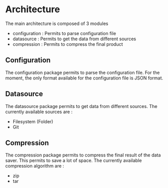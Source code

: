 # Architecture

The main architecture is composed of 3 modules

- configuration : Permits to parse configuration file
- datasource : Permits to get the data from different sources
- compression : Permits to compress the final product

## Configuration

The configuration package permits to parse the configuration file. For the moment, the only format available for the configuration file is JSON format.

## Datasource

The datasource package permits to get data from different sources. The currently available sources are :

- Filesystem (Folder)
- Git

## Compression

The compression package permits to compress the final result of the data saver. This permits to save a lot of space. The currently available compression algorithm are :

- zip
- tar
